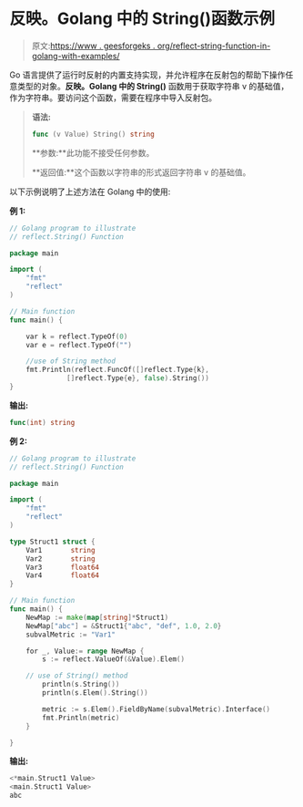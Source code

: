 # 反映。Golang 中的 String()函数示例

> 原文:[https://www . geesforgeks . org/reflect-string-function-in-golang-with-examples/](https://www.geeksforgeeks.org/reflect-string-function-in-golang-with-examples/)

Go 语言提供了运行时反射的内置支持实现，并允许程序在反射包的帮助下操作任意类型的对象。**反映。Golang 中的 String()** 函数用于获取字符串 v 的基础值，作为字符串。要访问这个函数，需要在程序中导入反射包。

> **语法:**
> 
> ```go
> func (v Value) String() string
> 
> ```
> 
> **参数:**此功能不接受任何参数。
> 
> **返回值:**这个函数以字符串的形式返回字符串 v 的基础值。

以下示例说明了上述方法在 Golang 中的使用:

**例 1:**

```go
// Golang program to illustrate
// reflect.String() Function 

package main

import (
    "fmt"
    "reflect"
)

// Main function 
func main() {

    var k = reflect.TypeOf(0)
    var e = reflect.TypeOf("")

    //use of String method
    fmt.Println(reflect.FuncOf([]reflect.Type{k}, 
              []reflect.Type{e}, false).String())
}
```

**输出:**

```go
func(int) string

```

**例 2:**

```go
// Golang program to illustrate
// reflect.String() Function 

package main

import (
    "fmt"
    "reflect"
)

type Struct1 struct {
    Var1       string
    Var2       string
    Var3       float64
    Var4       float64
}

// Main function 
func main() {
    NewMap := make(map[string]*Struct1)
    NewMap["abc"] = &Struct1{"abc", "def", 1.0, 2.0}
    subvalMetric := "Var1"

    for _, Value:= range NewMap {
        s := reflect.ValueOf(&Value).Elem()

    // use of String() method
        println(s.String())
        println(s.Elem().String())

        metric := s.Elem().FieldByName(subvalMetric).Interface()
        fmt.Println(metric)
    }

}
```

**输出:**

```go
<*main.Struct1 Value>
<main.Struct1 Value>
abc

```